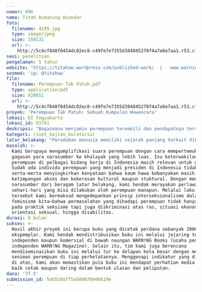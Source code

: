 ```yaml
---
nomor: 896
nama: Titah Asmaning Winedar
foto:
  filename: 4195.jpg
  type: image/jpeg
  size: 358131
  url: >-
    http://5c4cf848f6454dc02ec8-c49fe7e7355d384845270f4a7a0a7aa1.r53.cf2.rackcdn.com/48e9e4e8-b2a7-41e5-aaa3-a3a169ef6430/4195.jpg
seni: penelitian
pengalaman: 5 tahun
website: 'https://titahaw.wordpress.com/published-work/  |   www.warningmagz.com '
sosmed: 'ig: @titahaw'
file:
  filename: Perempuan Tak Patuh.pdf
  type: application/pdf
  size: 928651
  url: >-
    http://5c4cf848f6454dc02ec8-c49fe7e7355d384845270f4a7a0a7aa1.r53.cf2.rackcdn.com/d332fe4e-b0e1-45b7-b7f9-b18ef0f72693/Perempuan%20Tak%20Patuh.pdf
proyek: 'Perempuan Tak Patuh: Sebuah Kumpulan Wawancara'
lokasi: DI Yogyakarta
lokasi_id: Q3741
deskripsi: "Bagaimana menjamin perempuan terwakili dan pendapatnya tersampaikan secara adil? Jawabannya tentu: membiarkan mereka berbicara. Perempuan Tak Patuh adalah buku kumpulan wawancara bersama 20 tokoh perempuan muda progresif yang berkarya dalam beragam bentuk. Narasumber berasal dari pelbagai bidang aktivisme, seperti musik, film, sastra dan jurnalistik, serta kesenian. Buku ini merekam, sekaligus mengarsipkan upaya mewujudkan kesetaraan dan keberdayaan perempuan. \r\n\r\nBuku ini digarap berdua oleh saya dan Adya Nisita (editor WARN!NGMAGZ). Sebelumnya, kami selaku bagian dari majalah musik independen WARN!NGMAGZ pernah turut merealisasikan buku kumpulan wawancara Questioning Everything: Kreativitas di Dunia yang Tidak Baik-Baik Saja (WARN!NG Books, 2016). Kali ini kami ingin melanjutkan semangat tersebut. Proses riset untuk buku ini sudah dilangsungkan sejak Januari dan terus berprogres sampai sekarang. \r\n\r\nProyek ini penting, karena bagi kami berkarya secara kritis dan jujur ialah bentuk perlawanan paling mendasar seorang perempuan. Sejak hak untuk memilih untuk perempuan disahkan pada 1893 di Selandia Baru, perdebatan mengenai mana yang boleh dan tidak boleh dilakukan oleh perempuan masih terus bergulir. Kami coba menyajikan kemungkinan-kemungkinan paling ajaib yang bisa dilakukan perempuan dalam bentuk artikel tanya-jawab. Kami berniat melibatkan sebanyak mungkin perempuan dalam proyek ini. Bukan untuk mengeksklusifkan keperempuanan kami, namun sebaliknya: memperbesar angka keterwakilan dan melumrahkan kehadiran perempuan di ruang-ruang publik.\r\n"
kategori: riset_kajian_kuratorial
latar_belakang: "Peradaban manusia memiliki sejarah panjang terkait dikte-dikte dan konstruksi sistem sosial yang mengekang perempuan. Tanpa mengabaikan adat yang sifatnya matriarkal, kenyataannya pemahaman universal masyarakat kita lebih kuat dipengaruhi oleh sistem patriarkal yang diskriminatif. Di sini, perempuan seolah tak memiliki tubuh dan pikiran sendiri. Tubuh kita kerap dipolitisasi, jadi senjata kampanye, dan diatur memakai undang-undang yang lahir dari diskusi-diskusi tertutup. Meski mencekik, tidak banyak perempuan yang menyadari hal ini. Bak burung yang lupa punya sayap, perempuan memiliki kekuatan namun nyaman dalam ketidaktahuan. \r\n\r\nHarapannya, buku kumpulan wawancara ini dapat memantik lebih banyak lagi diskusi soal pemberdayaan perempuan. Format wawancara dipilih karena memudahkan pembaca menyelami gagasan di balik karya/aktivisme para narasumber—dengan tetap mempertahankan gaya tutur masing-masing. Selain itu, buku kumpulan wawancara seperti ini bakal menambah variasi produk jurnalisme yang beredar di pasar literatur Indonesia.\r\n\r\nSatu lagi, buku ini bisa dilihat sebagai usaha mencatat gerakan feminisme di Indonesia. Buruknya tradisi mengarsip (khususnya soal gerakan perempuan di Indonesia) kita, mengesankan aktivisme perempuan seolah jalan di tempat. Dalam level tertentu, kami harap buku ini dapat dimaknai sebagai titik pijak baru bagi perempuan untuk melanjutkan perjuangan.\r\n"
masalah: >-
  Kami berupaya mengamplifikasi suara perempuan dengan cara mempertemukan
  gagasan para narasumber ke khalayak yang lebih luas. Isu keterwakilan
  perempuan di pelbagai bidang kerja di Indonesia masih relevan untuk dibahas.
  Sudah ada individu perempuan yang menjadi presiden di Indonesia tidak
  serta-merta menyingkirkan kenyataan bahwa kaum hawa kebanyakan masih mengalami
  ketimpangan akses dan kekerasan kultural maupun stuktural. Dengan mewawancarai
  narasumber dari beragam latar belakang, kami hendak merayakan perlawanan
  sehari-hari yang bisa dilakukan oleh perempuan manapun. Melalui laku inklusif
  tersebut kami bermaksud mengedepankan prinsip interseksionalisme dalam diskusi
  feminisme kita—bahwa permasalahan yang dihadapi perempuan tidak hanya berkutat
  pada praktik seksisme tapi juga diskriminasi atas ras, situasi ekonomi, agama,
  orientasi seksual, hingga disabilitas.
durasi: 8 bulan
sukses: >-
  Hasil akhir proyek ini berupa buku yang dicetak perdana sebanyak 2000
  ekspemplar. Kami hendak mendistribusikan buku ini melalui jejaring toko buku
  independen maupun komersial di bawah naungan WARN!NG Books (usaha penerbitan
  independen WARN!NG Magazine). Selain itu, tim kami juga berencana
  mendiseminasikan buku ini melalui tur ke delapan kota besar dengan melibatkan
  seniman perempuan di tiap perhelatannya. Menggenapi indikator yang dipaparkan
  di atas, kami akan memastikan pula buku ini mendapat perhatian media massa
  baik cetak maupun daring dalam bentuk ulasan dan peliputan.
dana: '77.5'
submission_id: 5ab510a7f5a580070e06619e
---
```

